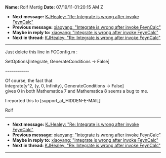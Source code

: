**Name:** Rolf Mertig
**Date:** 07/19/11-01:20:15 AM Z

  - **Next message:** [KJHealey: "Re: Integrate is wrong after invoke
    FeynCalc"](0651.html)
  - **Previous message:** [xiaoyang: "Integrate is wrong after invoke
    FeynCalc"](0649.html)
  - **Maybe in reply to:** [xiaoyang: "Integrate is wrong after invoke
    FeynCalc"](0649.html)
  - **Next in thread:** [KJHealey: "Re: Integrate is wrong after invoke
    FeynCalc"](0651.html)

-----

Just delete this line in FCConfig.m :  

SetOptions[Integrate, GenerateConditions -\> False]  

\------------  

Of course, the fact that  
Integrate[y^2, {y, 0, Infinity}, GenerateConditions -\> False]  
gives 0 in both Mathematica 7 and Mathematica 8 seems a bug to me.  

I reported this to
[support_at_HIDDEN-E-MAIL]  

Rolf  

-----

  - **Next message:** [KJHealey: "Re: Integrate is wrong after invoke
    FeynCalc"](0651.html)
  - **Previous message:** [xiaoyang: "Integrate is wrong after invoke
    FeynCalc"](0649.html)
  - **Maybe in reply to:** [xiaoyang: "Integrate is wrong after invoke
    FeynCalc"](0649.html)
  - **Next in thread:** [KJHealey: "Re: Integrate is wrong after invoke
    FeynCalc"](0651.html)

-----

